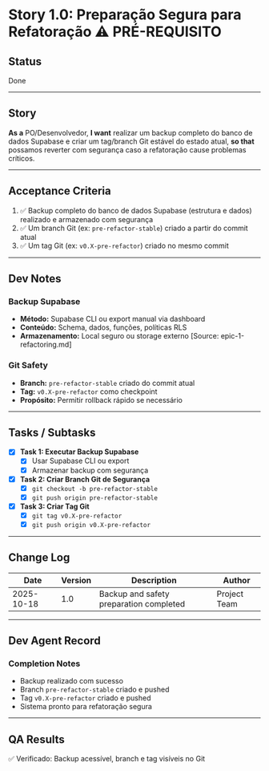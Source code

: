 # Story 1.0: Preparação Segura para Refatoração ⚠️ PRÉ-REQUISITO

## Status

Done

---

## Story

**As a** PO/Desenvolvedor,
**I want** realizar um backup completo do banco de dados Supabase e criar um tag/branch Git estável do estado atual,
**so that** possamos reverter com segurança caso a refatoração cause problemas críticos.

---

## Acceptance Criteria

1. ✅ Backup completo do banco de dados Supabase (estrutura e dados) realizado e armazenado com segurança
2. ✅ Um branch Git (ex: `pre-refactor-stable`) criado a partir do commit atual
3. ✅ Um tag Git (ex: `v0.X-pre-refactor`) criado no mesmo commit

---

## Dev Notes

### Backup Supabase

- **Método:** Supabase CLI ou export manual via dashboard
- **Conteúdo:** Schema, dados, funções, políticas RLS
- **Armazenamento:** Local seguro ou storage externo
[Source: epic-1-refactoring.md]

### Git Safety

- **Branch:** `pre-refactor-stable` criado do commit atual
- **Tag:** `v0.X-pre-refactor` como checkpoint
- **Propósito:** Permitir rollback rápido se necessário

---

## Tasks / Subtasks

- [x] **Task 1: Executar Backup Supabase**
  - [x] Usar Supabase CLI ou export
  - [x] Armazenar backup com segurança

- [x] **Task 2: Criar Branch Git de Segurança**
  - [x] `git checkout -b pre-refactor-stable`
  - [x] `git push origin pre-refactor-stable`

- [x] **Task 3: Criar Tag Git**
  - [x] `git tag v0.X-pre-refactor`
  - [x] `git push origin v0.X-pre-refactor`

---

## Change Log

| Date | Version | Description | Author |
|------|---------|-------------|--------|
| 2025-10-18 | 1.0 | Backup and safety preparation completed | Project Team |

---

## Dev Agent Record

### Completion Notes

- Backup realizado com sucesso
- Branch `pre-refactor-stable` criado e pushed
- Tag `v0.X-pre-refactor` criado e pushed
- Sistema pronto para refatoração segura

---

## QA Results

✅ Verificado: Backup acessível, branch e tag visíveis no Git

